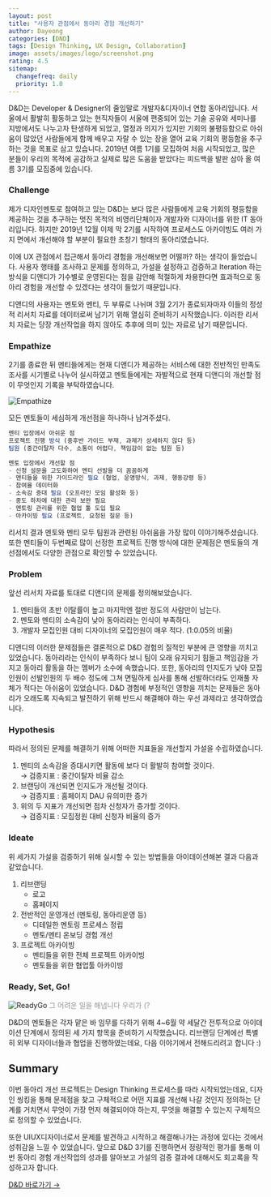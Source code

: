 ```yaml
---
layout: post
title: "사용자 관점에서 동아리 경험 개선하기"
author: Dayeong
categories: [DND]
tags: [Design Thinking, UX Design, Collaboration]
image: assets/images/logo/screenshot.png
rating: 4.5
sitemap:
  changefreq: daily
  priority: 1.0
---
```


D&D는 Developer & Designer의 줄임말로 개발자&디자이너 연합 동아리입니다. 서울에서 활발히 활동하고 있는 현직자들이 서울에 편중되어 있는 기술 공유와 세미나를 지방에서도 나누고자 탄생하게 되었고, 열정과 의지가 있지만 기회의 불평등함으로 아쉬움이 많았던 사람들에게 함께 배우고 자랄 수 있는 장을 열어 교육 기회의 평등함을 추구하는 것을 목표로 삼고 있습니다. 2019년 여름 1기를 모집하여 처음 시작되었고, 많은 분들이 우리의 목적에 공감하고 실제로 많은 도움을 받았다는 피드백을 발판 삼아 올 여름 3기를 모집중에 있습니다.

### Challenge

제가 디자인멘토로 참여하고 있는 D&D는 보다 많은 사람들에게 교육 기회의 평등함을 제공하는 것을 추구하는 멋진 목적의 비영리단체이자 개발자와 디자이너를 위한 IT 동아리입니다. 하지만 2019년 12월 이제 막 2기를 시작하여 프로세스도 아카이빙도 여러 가지 면에서 개선해야 할 부분이 필요한 초창기 형태의 동아리였습니다.

이에 UX 관점에서 접근해서 동아리 경험을 개선해보면 어떨까? 하는 생각이 들었습니다. 사용자 행태를 조사하고 문제를 정의하고, 가설을 설정하고 검증하고 Iteration 하는 방식을 디앤디가 기수별로 운영된다는 점을 감안해 적절하게 차용한다면 효과적으로 동아리 경험을 개선할 수 있겠다는 생각이 들었기 때문입니다.

디앤디의 사용자는 멘토와 멘티, 두 부류로 나뉘며 3월 2기가 종료되자마자 이들의 정성적 리서치 자료를 데이터로써 남기기 위해 열심히 준비하기 시작했습니다. 이러한 리서치 자료는 당장 개선작업을 하지 않아도 추후에 의미 있는 자료로 남기 때문입니다.

### Empathize

2기를 종료한 뒤 멘티들에게는 현재 디앤디가 제공하는 서비스에 대한 전반적인 만족도 조사를 시기별로 나누어 실시하였고 멘토들에게는 자발적으로 현재 디앤디의 개선할 점이 무엇인지 기록을 부탁하였습니다.

![Empathize](https://blog.dnd.ac/assets/images/dnd-about/1.png)

모든 멘토들이 세심하게 개선점을 하나하나 남겨주셨다.

```javascript
멘티 입장에서 아쉬운 점
프로젝트 진행 방식 (중후반 가이드 부재, 과제가 상세하지 않다 등)
팀원 (중간이탈자 다수, 소통이 어렵다, 책임감이 없는 팀원 등)

멘토 입장에서 개선할 점
- 신청 설문을 고도화하여 멘티 선발을 더 꼼꼼하게
- 멘티들을 위한 가이드라인 필요 (협업, 운영방식, 과제, 행동강령 등)
- 참여율 데이터화
- 소속감 증대 필요 (오프라인 모임 활성화 등)
- 중도 하차에 대한 관리 보완 필요
- 멘토링 관리를 위한 협업 툴 도입 필요
- 아카이빙 필요 (프로젝트, 요청된 질문 등)
```

리서치 결과 멘토와 멘티 모두 팀원과 관련된 아쉬움을 가장 많이 이야기해주셨습니다. 또한 멘티들이 두번째로 많이 선정한 프로젝트 진행 방식에 대한 문제점은 멘토들의 개선점에서도 다양한 관점으로 확인할 수 있었습니다.

### Problem

앞선 리서치 자료를 토대로 디앤디의 문제를 정의해보았습니다.

1. 멘티들의 초반 이탈률이 높고 마지막엔 절반 정도의 사람만이 남는다.
2. 멘토와 멘티의 소속감이 낮아 동아리라는 인식이 부족하다.
3. 개발자 모집인원 대비 디자이너의 모집인원이 매우 적다. (1:0.05의 비율)

디앤디의 이러한 문제점들은 결론적으로 D&D 경험의 질적인 부분에 큰 영향을 끼치고 있었습니다. 동아리라는 인식이 부족하다 보니 팀이 오래 유지되기 힘들고 책임감을 가지고 동아리 활동을 하는 멤버가 소수에 속했습니다. 또한, 동아리의 인지도가 낮아 모집인원이 선발인원의 두 배수 정도에 그쳐 면밀하게 심사를 통해 선발하더라도 인재풀 자체가 적다는 아쉬움이 있었습니다. D&D 경험에 부정적인 영향을 끼치는 문제들은 동아리가 오래도록 지속되고 발전하기 위해 반드시 해결해야 하는 우선 과제라고 생각하였습니다.

### Hypothesis

따라서 정의된 문제를 해결하기 위해 어떠한 지표들을 개선할지 가설을 수립하였습니다.

1. 멘티의 소속감을 증대시키면 활동에 보다 더 활발히 참여할 것이다.  
   → 검증지표 : 중간이탈자 비율 감소
2. 브랜딩이 개선되면 인지도가 개선될 것이다.  
   → 검증지표 : 홈페이지 DAU 유의미한 증가
3. 위의 두 지표가 개선되면 점차 신청자가 증가할 것이다.  
   → 검증지표 : 모집정원 대비 신청자 비율의 증가

### Ideate

위 세가지 가설을 검증하기 위해 실시할 수 있는 방법들을 아이데이션해본 결과 다음과 같았습니다.

1. 리브랜딩
   - 로고
   - 홈페이지
2. 전반적인 운영개선 (멘토링, 동아리운영 등)
   - 디테일한 멘토링 프로세스 정립
   - 멘토/멘티 온보딩 경험 개선
3. 프로젝트 아카이빙
   - 멘티들을 위한 전체 프로젝트 아카이빙
   - 멘토들을 위한 협업툴 아카이빙

### Ready, Set, Go!

![ReadyGo](https://blog.dnd.ac/assets/images/dnd-about/2.png)
<span style="color:#949390">그 어려운 일을 해냅니다 우리가 (?</span>

D&D의 멘토들은 각자 맡은 바 임무를 다하기 위해 4~6월 약 세달간 전투적으로 아이데이션 단계에서 정의된 세 가지 항목을 준비하기 시작했습니다. 리브랜딩 단계에선 특별히 외부 디자이너들과 협업을 진행하였는데요, 다음 이야기에서 전해드리려고 합니다 :)

## Summary

이번 동아리 개선 프로젝트는 Design Thinking 프로세스를 따라 시작되었는데요, 디자인 씽킹을 통해 문제점을 찾고 구체적으로 어떤 지표를 개선해 나갈 것인지 정의하는 단계를 거치면서 무엇이 가장 먼저 해결되어야 하는지, 무엇을 해결할 수 있는지 구체적으로 정의할 수 있었습니다.

또한 UIUX디자이너로서 문제를 발견하고 시작하고 해결해나가는 과정에 있다는 것에서 성취감을 느낄 수 있었습니다. 앞으로 D&D 3기를 진행하면서 정량적인 평가를 통해 이번 동아리 경험 개선작업의 성과를 알아보고 가설의 검증 결과에 대해서도 회고록을 작성하고자 합니다.

<a target="_blank" href="https://dnd.ac/" class="btn btn-dark"> D&D 바로가기 &rarr;</a>
